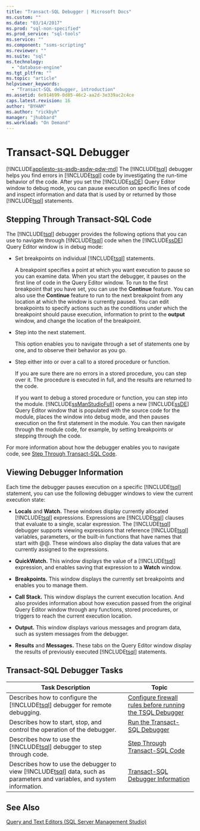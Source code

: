 ```yaml
---
title: "Transact-SQL Debugger | Microsoft Docs"
ms.custom: ""
ms.date: "03/14/2017"
ms.prod: "sql-non-specified"
ms.prod_service: "sql-tools"
ms.service: ""
ms.component: "ssms-scripting"
ms.reviewer: ""
ms.suite: "sql"
ms.technology: 
  - "database-engine"
ms.tgt_pltfrm: ""
ms.topic: "article"
helpviewer_keywords: 
  - "Transact-SQL debugger, introduction"
ms.assetid: 6e914699-0d85-46c2-aa2d-3e339ac2c4ce
caps.latest.revision: 16
author: "BYHAM"
ms.author: "rickbyh"
manager: "jhubbard"
ms.workload: "On Demand"
---
```

# Transact-SQL Debugger
[!INCLUDE[appliesto-ss-asdb-asdw-pdw-md](../../includes/appliesto-ss-asdb-asdw-pdw-md.md)]
  The [!INCLUDE[tsql](../../includes/tsql-md.md)] debugger helps you find errors in [!INCLUDE[tsql](../../includes/tsql-md.md)] code by investigating the run-time behavior of the code. After you set the [!INCLUDE[ssDE](../../includes/ssde-md.md)] Query Editor window to debug mode, you can pause execution on specific lines of code and inspect information and data that is used by or returned by those [!INCLUDE[tsql](../../includes/tsql-md.md)] statements.  
  
## Stepping Through Transact-SQL Code  
 The [!INCLUDE[tsql](../../includes/tsql-md.md)] debugger provides the following options that you can use to navigate through [!INCLUDE[tsql](../../includes/tsql-md.md)] code when the [!INCLUDE[ssDE](../../includes/ssde-md.md)] Query Editor window is in debug mode:  
  
-   Set breakpoints on individual [!INCLUDE[tsql](../../includes/tsql-md.md)] statements.  
  
     A breakpoint specifies a point at which you want execution to pause so you can examine data. When you start the debugger, it pauses on the first line of code in the Query Editor window. To run to the first breakpoint that you have set, you can use the **Continue** feature. You can also use the **Continue** feature to run to the next breakpoint from any location at which the window is currently paused. You can edit breakpoints to specify actions such as the conditions under which the breakpoint should pause execution, information to print to the **output** window, and change the location of the breakpoint.  
  
-   Step into the next statement.  
  
     This option enables you to navigate through a set of statements one by one, and to observe their behavior as you go.  
  
-   Step either into or over a call to a stored procedure or function.  
  
     If you are sure there are no errors in a stored procedure, you can step over it. The procedure is executed in full, and the results are returned to the code.  
  
     If you want to debug a stored procedure or function, you can step into the module. [!INCLUDE[ssManStudioFull](../../includes/ssmanstudiofull-md.md)] opens a new [!INCLUDE[ssDE](../../includes/ssde-md.md)] Query Editor window that is populated with the source code for the module, places the window into debug mode, and then pauses execution on the first statement in the module. You can then navigate through the module code, for example, by setting breakpoints or stepping through the code.  
  
 For more information about how the debugger enables you to navigate code, see [Step Through Transact-SQL Code](../../relational-databases/scripting/step-through-transact-sql-code.md).  
  
## Viewing Debugger Information  
 Each time the debugger pauses execution on a specific [!INCLUDE[tsql](../../includes/tsql-md.md)] statement, you can use the following debugger windows to view the current execution state:  
  
-   **Locals** and **Watch.** These windows display currently allocated [!INCLUDE[tsql](../../includes/tsql-md.md)] expressions. Expressions are [!INCLUDE[tsql](../../includes/tsql-md.md)] clauses that evaluate to a single, scalar expression. The [!INCLUDE[tsql](../../includes/tsql-md.md)] debugger supports viewing expressions that reference [!INCLUDE[tsql](../../includes/tsql-md.md)] variables, parameters, or the built-in functions that have names that start with @@. These windows also display the data values that are currently assigned to the expressions.  
  
-   **QuickWatch.** This window displays the value of a [!INCLUDE[tsql](../../includes/tsql-md.md)] expression, and enables saving that expression to a **Watch** window.  
  
-   **Breakpoints.** This window displays the currently set breakpoints and enables you to manage them.  
  
-   **Call Stack.** This window displays the current execution location. And also provides information about how execution passed from the original Query Editor window through any functions, stored procedures, or triggers to reach the current execution location.  
  
-   **Output.** This window displays various messages and program data, such as system messages from the debugger.  
  
-   **Results** and **Messages.** These tabs on the Query Editor window display the results of previously executed [!INCLUDE[tsql](../../includes/tsql-md.md)] statements.  
  
## Transact-SQL Debugger Tasks  
  
|Task Description|Topic|  
|----------------------|-----------|  
|Describes how to configure the [!INCLUDE[tsql](../../includes/tsql-md.md)] debugger for remote debugging.|[Configure firewall rules before running the TSQL Debugger](../../relational-databases/scripting/configure-firewall-rules-before-running-the-tsql-debugger.md)|  
|Describes how to start, stop, and control the operation of the debugger.|[Run the Transact-SQL Debugger](../../relational-databases/scripting/run-the-transact-sql-debugger.md)|  
|Describes how to use the [!INCLUDE[tsql](../../includes/tsql-md.md)] debugger to step through code.|[Step Through Transact-SQL Code](../../relational-databases/scripting/step-through-transact-sql-code.md)|  
|Describes how to use the debugger to view [!INCLUDE[tsql](../../includes/tsql-md.md)] data, such as parameters and variables, and system information.|[Transact-SQL Debugger Information](../../relational-databases/scripting/transact-sql-debugger-information.md)|  
  
## See Also  
 [Query and Text Editors &#40;SQL Server Management Studio&#41;](../../relational-databases/scripting/query-and-text-editors-sql-server-management-studio.md)  
  
  
